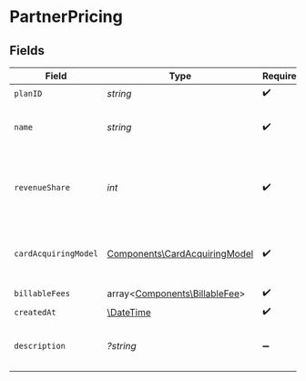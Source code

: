 # PartnerPricing


## Fields

| Field                                                                          | Type                                                                           | Required                                                                       | Description                                                                    | Example                                                                        |
| ------------------------------------------------------------------------------ | ------------------------------------------------------------------------------ | ------------------------------------------------------------------------------ | ------------------------------------------------------------------------------ | ------------------------------------------------------------------------------ |
| `planID`                                                                       | *string*                                                                       | :heavy_check_mark:                                                             | N/A                                                                            |                                                                                |
| `name`                                                                         | *string*                                                                       | :heavy_check_mark:                                                             | The name of the fee plan.                                                      | Fixed Rate Merchant Plan                                                       |
| `revenueShare`                                                                 | *int*                                                                          | :heavy_check_mark:                                                             | The integer percentage value of the revenue split for partner.                 | 10                                                                             |
| `cardAcquiringModel`                                                           | [Components\CardAcquiringModel](../../Models/Components/CardAcquiringModel.md) | :heavy_check_mark:                                                             | Specifies the card processing pricing model                                    |                                                                                |
| `billableFees`                                                                 | array<[Components\BillableFee](../../Models/Components/BillableFee.md)>        | :heavy_check_mark:                                                             | N/A                                                                            |                                                                                |
| `createdAt`                                                                    | [\DateTime](https://www.php.net/manual/en/class.datetime.php)                  | :heavy_check_mark:                                                             | N/A                                                                            |                                                                                |
| `description`                                                                  | *?string*                                                                      | :heavy_minus_sign:                                                             | A description of the fee plan.                                                 |                                                                                |